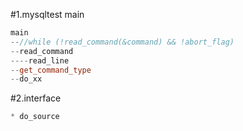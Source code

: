 #1.mysqltest main

```cpp
main
--//while (!read_command(&command) && !abort_flag)
--read_command
----read_line
--get_command_type
--do_xx
```


#2.interface

```cpp
* do_source

```

